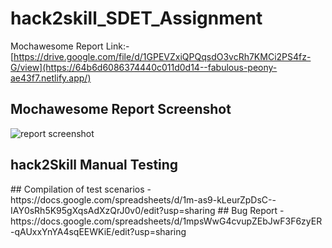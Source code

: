 # hack2skill_SDET_Assignment

Mochawesome Report Link:- [https://drive.google.com/file/d/1GPEVZxiQPQqsdO3vcRh7KMCi2PS4fz-G/view](https://64b6d6086374440c011d0d14--fabulous-peony-ae43f7.netlify.app/)

## Mochawesome Report Screenshot
<img src="https://www.linkpicture.com/q/reportImage.png" alt="report screenshot"/>

## hack2Skill Manual Testing

<alt src="https://www.linkpicture.com/q/h2saaa.png" alt="h2s"/>
## Compilation of test scenarios - https://docs.google.com/spreadsheets/d/1m-as9-kLeurZpDsC--IAY0sRh5K95gXqsAdXzQrJ0v0/edit?usp=sharing
## Bug Report - https://docs.google.com/spreadsheets/d/1mpsWwG4cvupZEbJwF3F6zyER-qAUxxYnYA4sqEEWKiE/edit?usp=sharing


